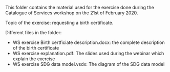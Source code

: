 This folder contains the material used for the exercise done during the Catalogue of Services workshop on the 21st of February 2020.

Topic of the exercise: requesting a birth certificate. 

Different files in the folder: 
- WS exercise Birth certficiate description.docx: the complete description of the birth certificate
- WS exercise explanation.pdf: The slides used during the webinar which explain the exercise
- WS exercise SDG data model.vsdx: The diagram of the SDG data model
